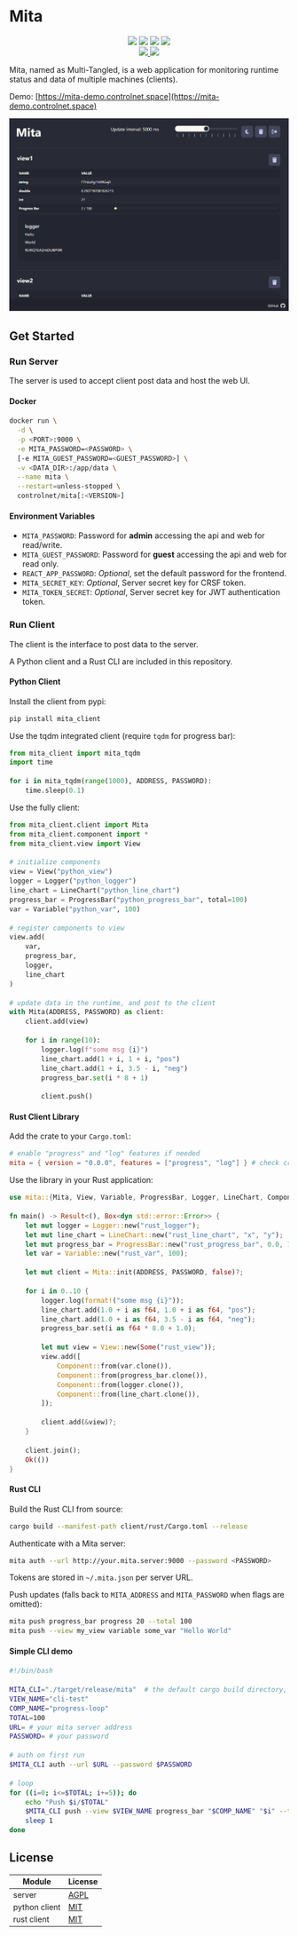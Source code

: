 # Mita

<div align="center">
    <img src="https://img.shields.io/github/stars/ControlNet/mita?style=flat-square">
    <img src="https://img.shields.io/github/forks/ControlNet/mita?style=flat-square">
    <a href="https://github.com/ControlNet/mita/issues"><img src="https://img.shields.io/github/issues/ControlNet/mita?style=flat-square"></a>
    <img src="https://img.shields.io/github/license/ControlNet/mita?style=flat-square">
</div>

<div align="center">
    <a href="https://hub.docker.com/r/controlnet/mita">
        <img src="https://img.shields.io/docker/image-size/controlnet/mita?style=flat-square&logo=docker&label=Docker">
    </a>
    <a href="https://pypi.org/project/mita_client/">
        <img src="https://img.shields.io/pypi/v/mita_client?style=flat-square&logo=python&label=Python">
    </a>
</div>

Mita, named as Multi-Tangled, is a web application for monitoring runtime status and data of multiple machines 
(clients).

Demo: [https://mita-demo.controlnet.space](https://mita-demo.controlnet.space)

<img src=".github/demo.png" style="max-height: 480px">

## Get Started

### Run Server

The server is used to accept client post data and host the web UI.

#### Docker
```bash
docker run \
  -d \
  -p <PORT>:9000 \
  -e MITA_PASSWORD=<PASSWORD> \
  [-e MITA_GUEST_PASSWORD=<GUEST_PASSWORD>] \
  -v <DATA_DIR>:/app/data \
  --name mita \
  --restart=unless-stopped \
  controlnet/mita[:<VERSION>]
```

#### Environment Variables

- `MITA_PASSWORD`: Password for **admin** accessing the api and web for read/write.
- `MITA_GUEST_PASSWORD`: Password for **guest** accessing the api and web for read only.
- `REACT_APP_PASSWORD`: _Optional_, set the default password for the frontend.
- `MITA_SECRET_KEY`: _Optional_, Server secret key for CRSF token.
- `MITA_TOKEN_SECRET`: _Optional_, Server secret key for JWT authentication token.

### Run Client

The client is the interface to post data to the server.

A Python client and a Rust CLI are included in this repository.

#### Python Client

Install the client from pypi:
```bash
pip install mita_client
```

Use the tqdm integrated client (require `tqdm` for progress bar):
```python
from mita_client import mita_tqdm
import time

for i in mita_tqdm(range(1000), ADDRESS, PASSWORD):
    time.sleep(0.1)
```

Use the fully client:
```python
from mita_client.client import Mita
from mita_client.component import *
from mita_client.view import View

# initialize components
view = View("python_view")
logger = Logger("python_logger")
line_chart = LineChart("python_line_chart")
progress_bar = ProgressBar("python_progress_bar", total=100)
var = Variable("python_var", 100)

# register components to view
view.add(
    var,
    progress_bar,
    logger,
    line_chart
)

# update data in the runtime, and post to the client
with Mita(ADDRESS, PASSWORD) as client:
    client.add(view)

    for i in range(10):
        logger.log(f"some msg {i}")
        line_chart.add(1 + i, 1 + i, "pos")
        line_chart.add(1 + i, 3.5 - i, "neg")
        progress_bar.set(i * 8 + 1)
        
        client.push()
```

#### Rust Client Library

Add the crate to your `Cargo.toml`:

```toml
# enable "progress" and "log" features if needed
mita = { version = "0.0.0", features = ["progress", "log"] } # check crates.io for the latest version
```

Use the library in your Rust application:

```rust
use mita::{Mita, View, Variable, ProgressBar, Logger, LineChart, Component};

fn main() -> Result<(), Box<dyn std::error::Error>> {
    let mut logger = Logger::new("rust_logger");
    let mut line_chart = LineChart::new("rust_line_chart", "x", "y");
    let mut progress_bar = ProgressBar::new("rust_progress_bar", 0.0, 100.0);
    let var = Variable::new("rust_var", 100);

    let mut client = Mita::init(ADDRESS, PASSWORD, false)?;

    for i in 0..10 {
        logger.log(format!("some msg {i}"));
        line_chart.add(1.0 + i as f64, 1.0 + i as f64, "pos");
        line_chart.add(1.0 + i as f64, 3.5 - i as f64, "neg");
        progress_bar.set(i as f64 * 8.0 + 1.0);

        let mut view = View::new(Some("rust_view"));
        view.add([
            Component::from(var.clone()),
            Component::from(progress_bar.clone()),
            Component::from(logger.clone()),
            Component::from(line_chart.clone()),
        ]);

        client.add(&view)?;
    }

    client.join();
    Ok(())
}
```

#### Rust CLI

Build the Rust CLI from source:

```bash
cargo build --manifest-path client/rust/Cargo.toml --release
```

Authenticate with a Mita server:

```bash
mita auth --url http://your.mita.server:9000 --password <PASSWORD>
```

Tokens are stored in `~/.mita.json` per server URL.

Push updates (falls back to `MITA_ADDRESS` and `MITA_PASSWORD` when flags are omitted):

```bash
mita push progress_bar progress 20 --total 100
mita push --view my_view variable some_var "Hello World"
```

#### Simple CLI demo

```zsh
#!/bin/bash

MITA_CLI="./target/release/mita"  # the default cargo build directory, or anywhere you put the executable
VIEW_NAME="cli-test"
COMP_NAME="progress-loop"
TOTAL=100
URL= # your mita server address
PASSWORD= # your password

# auth on first run
$MITA_CLI auth --url $URL --password $PASSWORD

# loop
for ((i=0; i<=$TOTAL; i+=5)); do
    echo "Push $i/$TOTAL"
    $MITA_CLI push --view $VIEW_NAME progress_bar "$COMP_NAME" "$i" --total $TOTAL
    sleep 1
done
```

## License

| Module | License                        |
|--------|--------------------------------|
| server | [AGPL](./LICENSE)              |
| python client | [MIT](./client/python/LICENSE) |
| rust client | [MIT](./client/rust/LICENSE) |
